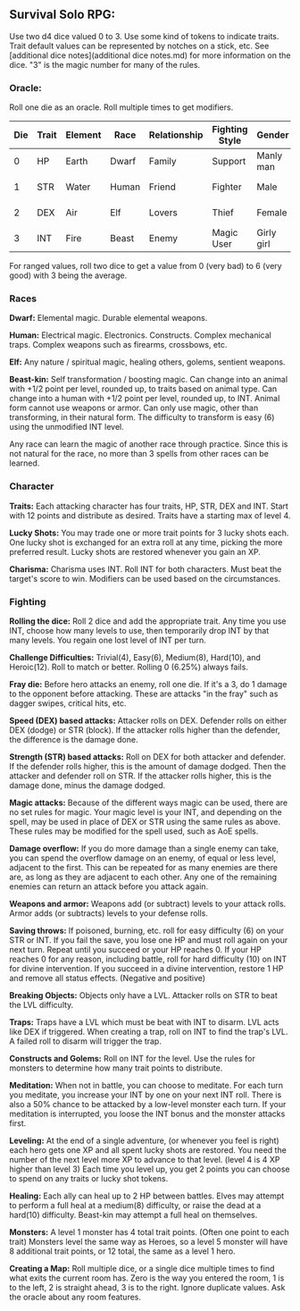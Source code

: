 ## Survival Solo RPG:

Use two d4 dice valued 0 to 3. Use some kind of tokens to indicate traits. Trait default values can be represented by notches on a stick, etc. See [additional dice notes](additional dice notes.md) for more information on the dice. "3" is the magic number for many of the rules.

### Oracle:
Roll one die as an oracle.  Roll multiple times to get modifiers.

| Die  | Trait     | Element | Race  | Relationship| Fighting Style | Gender     | No / Yes       |
|------|-----------|---------|-------|-------------|----------------|------------|----------------|
| 0    | HP        | Earth   | Dwarf | Family      | Support        | Manly man  | Definitely No  |
| 1    | STR       | Water   | Human | Friend      | Fighter        | Male       | Probably No    |
| 2    | DEX       | Air     | Elf   | Lovers      | Thief          | Female     | Probably Yes   |
| 3    | INT       | Fire    | Beast | Enemy       | Magic User     | Girly girl | Definitely Yes |

For ranged values, roll two dice to get a value from 0 (very bad) to 6 (very good) with 3 being the average.

### Races

**Dwarf:** Elemental magic. Durable elemental weapons.

**Human:** Electrical magic. Electronics. Constructs. Complex mechanical traps. Complex weapons such as firearms, crossbows, etc.

**Elf:** Any nature / spiritual magic, healing others, golems, sentient weapons.

**Beast-kin:** Self transformation / boosting magic. Can change into an animal with +1/2 point per level, rounded up, to traits based on animal type. Can change into a human with +1/2 point per level, rounded up, to INT. Animal form cannot use weapons or armor. Can only use magic, other than transforming, in their natural form. The difficulty to transform is easy (6) using the unmodified INT level.

Any race can learn the magic of another race through practice. Since this is not natural for the race, no more than 3 spells from other races can be learned.

### Character

**Traits:** Each attacking character has four traits, HP, STR, DEX and INT. Start with 12 points and distribute as desired. Traits have a starting max of level 4.

**Lucky Shots:** You may trade one or more trait points for 3 lucky shots each. One lucky shot is exchanged for an extra roll at any time, picking the more preferred result. Lucky shots are restored whenever you gain an XP.

**Charisma:** Charisma uses INT. Roll INT for both characters. Must beat the target's score to win. Modifiers can be used based on the circumstances.

### Fighting

**Rolling the dice:** Roll 2 dice and add the appropriate trait. Any time you use INT, choose how many levels to use, then temporarily drop INT by that many levels. You regain one lost level of INT per turn.

**Challenge Difficulties:** Trivial(4), Easy(6), Medium(8), Hard(10), and Heroic(12). Roll to match or better. Rolling 0 (6.25%) always fails.

**Fray die:** Before hero attacks an enemy, roll one die. If it's a 3, do 1 damage to the opponent before attacking. These are attacks "in the fray" such as dagger swipes, critical hits, etc.

**Speed (DEX) based attacks:** Attacker rolls on DEX. Defender rolls on either DEX (dodge) or STR (block). If the attacker rolls higher than the defender, the difference is the damage done.

**Strength (STR) based attacks:** Roll on DEX for both attacker and defender. If the defender rolls higher, this is the amount of damage dodged. Then the attacker and defender roll on STR. If the attacker rolls higher, this is the damage done, minus the damage dodged.

**Magic attacks:** Because of the different ways magic can be used, there are no set rules for magic. Your magic level is your INT, and depending on the spell, may be used in place of DEX or STR using the same rules as above. These rules may be modified for the spell used, such as AoE spells.

**Damage overflow:** If you do more damage than a single enemy can take, you can spend the overflow damage on an enemy, of equal or less level, adjacent to the first. This can be repeated for as many enemies are there are, as long as they are adjacent to each other. Any one of the remaining enemies can return an attack before you attack again.

**Weapons and armor:** Weapons add (or subtract) levels to your attack rolls. Armor adds (or subtracts) levels to your defense rolls.

**Saving throws:** If poisoned, burning, etc. roll for easy difficulty (6) on your STR or INT. If you fail the save, you lose one HP and must roll again on your next turn. Repeat until you succeed or your HP reaches 0. If your HP reaches 0 for any reason, including battle, roll for hard difficulty (10) on INT for divine intervention. If you succeed in a divine intervention, restore 1 HP and remove all status effects. (Negative and positive)

**Breaking Objects:** Objects only have a LVL. Attacker rolls on STR to beat the LVL difficulty.

**Traps:** Traps have a LVL which must be beat with INT to disarm. LVL acts like DEX if triggered. When creating a trap, roll on INT to find the trap's LVL. A failed roll to disarm will trigger the trap.

**Constructs and Golems:** Roll on INT for the level. Use the rules for monsters to determine how many trait points to distribute.

**Meditation:** When not in battle, you can choose to meditate. For each turn you meditate, you increase your INT by one on your next INT roll. There is also a 50% chance to be attacked by a low-level monster each turn.  If your meditation is interrupted, you loose the INT bonus and the monster attacks first.

**Leveling:** At the end of a single adventure, (or whenever you feel is right) each hero gets one XP and all spent lucky shots are restored. You need the number of the next level more XP to advance to that level. (level 4 is 4 XP higher than level 3) Each time you level up, you get 2 points you can choose to spend on any traits or lucky shot tokens.

**Healing:** Each ally can heal up to 2 HP between battles. Elves may attempt to perform a full heal at a medium(8) difficulty, or raise the dead at a hard(10) difficulty. Beast-kin may attempt a full heal on themselves.

**Monsters:** A level 1 monster has 4 total trait points. (Often one point to each trait) Monsters level the same way as Heroes, so a level 5 monster will have 8 additional trait points, or 12 total, the same as a level 1 hero.

**Creating a Map:** Roll multiple dice, or a single dice multiple times to find what exits the current room has. Zero is the way you entered the room, 1 is to the left, 2 is straight ahead, 3 is to the right. Ignore duplicate values. Ask the oracle about any room features.
